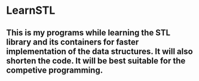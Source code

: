 # LearnSTL

## This is my programs while learning the STL library and its containers for faster implementation of the data structures. It will also shorten the code. It will be best suitable for the competive programming.
